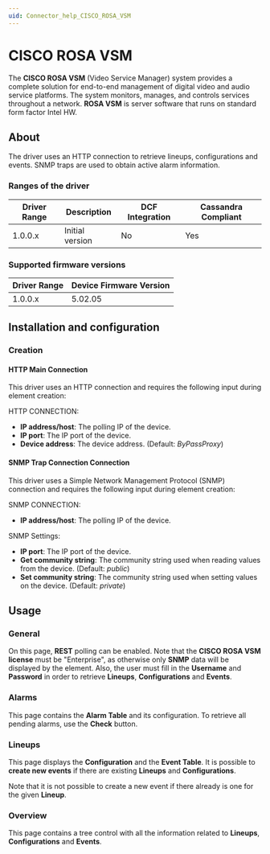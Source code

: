 ```yaml
---
uid: Connector_help_CISCO_ROSA_VSM
---
```


# CISCO ROSA VSM

The **CISCO ROSA VSM** (Video Service Manager) system provides a complete solution for end-to-end management of digital video and audio service platforms. The system monitors, manages, and controls services throughout a network. **ROSA VSM** is server software that runs on standard form factor Intel HW.

## About

The driver uses an HTTP connection to retrieve lineups, configurations and events. SNMP traps are used to obtain active alarm information.

### Ranges of the driver

| **Driver Range** | **Description** | **DCF Integration** | **Cassandra Compliant** |
|------------------|-----------------|---------------------|-------------------------|
| 1.0.0.x          | Initial version | No                  | Yes                     |

### Supported firmware versions

| **Driver Range** | **Device Firmware Version** |
|------------------|-----------------------------|
| 1.0.0.x          | 5.02.05                     |

## Installation and configuration

### Creation

#### HTTP Main Connection

This driver uses an HTTP connection and requires the following input during element creation:

HTTP CONNECTION:

- **IP address/host**: The polling IP of the device.
- **IP port**: The IP port of the device.
- **Device address**: The device address. (Default: *ByPassProxy*)

#### SNMP Trap Connection Connection

This driver uses a Simple Network Management Protocol (SNMP) connection and requires the following input during element creation:

SNMP CONNECTION:

- **IP address/host**: The polling IP of the device.

SNMP Settings:

- **IP port**: The IP port of the device.
- **Get community string**: The community string used when reading values from the device. (Default: *public*)
- **Set community string**: The community string used when setting values on the device. (Default: *private*)

## Usage

### General

On this page, **REST** polling can be enabled. Note that the **CISCO ROSA VSM license** must be "Enterprise", as otherwise only **SNMP** data will be displayed by the element. Also, the user must fill in the **Username** and **Password** in order to retrieve **Lineups**, **Configurations** and **Events**.

### Alarms

This page contains the **Alarm Table** and its configuration. To retrieve all pending alarms, use the **Check** button.

### Lineups

This page displays the **Configuration** and the **Event Table**. It is possible to **create new events** if there are existing **Lineups** and **Configurations**.

Note that it is not possible to create a new event if there already is one for the given **Lineup**.

### Overview

This page contains a tree control with all the information related to **Lineups**, **Configurations** and **Events**.
